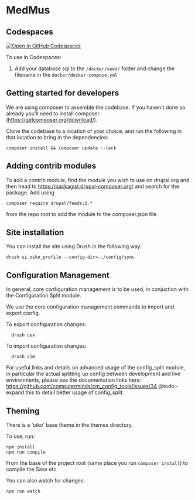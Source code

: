 MedMus
====

Codespaces
----------

[![Open in GitHub Codespaces](https://github.com/codespaces/badge.svg)](https://codespaces.new/digihum/drupal-oiko-builds/tree/feature/medmus-d8-codespace)

To use in Codespaces: 

1. Add your database sql to the `/docker/seed/` folder and change the filename in the `docker/docker-compose.yml`

Getting started for developers
------------------------------

We are using composer to assemble the codebase. If you haven't done so already you'll need to install composer (https://getcomposer.org/download/).

Clone the codebase to a location of your choice, and run the following in that location to bring in the dependencies:

    composer install && composer update --lock


Adding contrib modules
----------------------

To add a contrib module, find the module you wish to use on drupal.org and then head to https://packagist.drupal-composer.org/ and search for the package. Add using

    composer require drupal/feeds:2.*

from the repo root to add the module to the composer.json file.

Site installation
-----------------

You can install the site using Drush in the following way:

```
drush si oiko_profile --config-dir=../config/sync
```

Configuration Management
------------------------

In general, core configuration management is to be used, in conjuction with the
Configuration Split module. 

We use the core configuration management commands to import and export config.

To export configuration changes:

```
  drush cex 
```

To import configuration changes:

```
  drush cim
```

For useful links and details on advanced usage of the config_split module, in particular the actual splitting up config between development and live environments, please see the documentation links here: https://github.com/computerminds/cm_config_tools/issues/34
@todo - expand this to detail better usage of config_split.


Theming
-------

There is a 'oiko' base theme in the themes directory.

To use, run:

    npm install
    npm run compile

From the base of the project root (same place you run `composer install`) to compile the Sass etc.

You can also watch for changes:

    npm run watch
